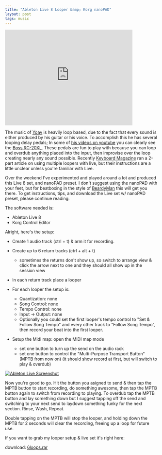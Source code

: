 ```yaml
---
title: "Ableton Live 8 Looper &amp; Korg nanoPAD"
layout: post
tags: music
---
```


<iframe width="420" height="315" src="http://www.youtube.com/embed/7qpUFDoNBHs" frameborder="0">
</iframe>

The music of [Yoav](http://www.yoavmusic.com/) is heavily loop based, due to
the fact that every sound is either produced by his guitar or his voice. To
accomplish this he has several looping delay pedals; In some of [his videos on
youtube](http://www.youtube.com/user/Yoavmusic) you can clearly see the [Boss
RC-20XL](http://www.bosscorp.co.jp/products/en/RC-20XL/). These pedals are fun
to play with because you can loop and overdub anything placed into the input,
then improvise over the loop creating nearly any sound possible. Recently
[Keyboard Magazine](http://www.keyboardmag.com/) ran a 2-part article on using
multiple loopers with live, but their instructions are a little unclear unless
you're familiar with Live.


Over the weekend I've experimented and played around a lot and produced this
Live 8 set, and nanoPAD preset. I don't suggest using the nanoPAD with your
feet, but for beatboxing in the style of
[BeardyMan](http://www.youtube.com/watch?v=2XryzjprNqE) this will get you
there. To get instructions, tips, and download the Live set w/ nanoPAD preset,
please continue reading.

The software needed is:

* Ableton Live 8
* Korg Control Editor

Alright, here's the setup:

* Create 1 audio track (ctrl + t) & arm it for recording.

* Create up to 6 return tracks (ctrl + alt + t)
   * sometimes the returns don't show up, so switch to arrange view & click the arrow next to one and they should all show up in the session view

* In each return track place a looper

* For each looper the setup is:
   * Quantization: none
   * Song Control: none
   * Tempo Control: none
   * Input -> Output: none
   * Optionally you could set the first looper's tempo control to "Set & Follow Song Tempo" and every other track to "Follow Song Tempo", then record your beat into the first looper.

* Setup the Midi map: open the MIDI map mode
   * set one button to turn up the send on the audio rack
   * set one button to control the "Multi-Purpose Transport Button" (MPTB from now on) (it should show record at first, but will switch to play & overdub)


[![Ableton Live Screenshot](http://3.bp.blogspot.com/_KHL6Vvj96Eo/SsERS0B4EfI/AAAAAAAAAjU/pHS-fROSGsc/s320/screenshot.jpg)](http://3.bp.blogspot.com/_KHL6Vvj96Eo/SsERS0B4EfI/AAAAAAAAAjU/pHS-fROSGsc/s1600-h/screenshot.jpg)


Now you're good to go. Hit the button you asigned to send & then tap the MPTB
button to start recording, do something awesome, then tap the MPTB button
again to switch from recording to playing. To overdub tap the MPTB button and
lay something down but I suggest tapping off the send and switching to your
next send to laydown something funky for the next section. Rinse, Wash,
Repeat.


Double tapping on the MPTB will stop the looper, and holding down the MPTB for
2 seconds will clear the recording, freeing up a loop for future use.


If you want to grab my looper setup & live set it's right here:

download:
[6loops.rar](http://rewiredforsoundblogger.googlecode.com/files/6loops.rar)
